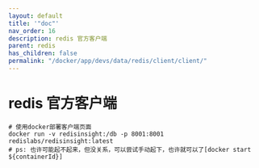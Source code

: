 ```yaml
---
layout: default
title: '"doc"'
nav_order: 16
description: redis 官方客户端
parent: redis
has_children: false
permalink: "/docker/app/devs/data/redis/client/client/"
---
```


# redis 官方客户端

```shell
# 使用docker部署客户端页面
docker run -v redisinsight:/db -p 8001:8001 redislabs/redisinsight:latest
# ps: 也许可能起不起来，但没关系，可以尝试手动起下，也许就可以了[docker start ${containerId}]
```
